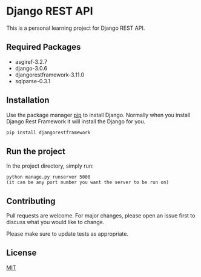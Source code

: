 # Django REST API

This is a personal learning project for Django REST API.

## Required Packages
- asgiref-3.2.7 
- django-3.0.6 
- djangorestframework-3.11.0 
- sqlparse-0.3.1

## Installation

Use the package manager [pip](https://pip.pypa.io/en/stable/) to install Django. Normally when you install Django Rest Framework it will install the Django for you. 

```bash
pip install djangorestframework
```

## Run the project

In the project directory, simply run:

```
python manage.py runserver 5000 
(it can be any port number you want the server to be run on)
```

## Contributing
Pull requests are welcome. For major changes, please open an issue first to discuss what you would like to change.

Please make sure to update tests as appropriate.

## License
[MIT](https://choosealicense.com/licenses/mit/)